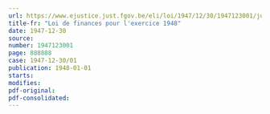 ```yaml
---
url: https://www.ejustice.just.fgov.be/eli/loi/1947/12/30/1947123001/justel
title-fr: "Loi de finances pour l'exercice 1948"
date: 1947-12-30
source:
number: 1947123001
page: 888888
case: 1947-12-30/01
publication: 1948-01-01
starts:
modifies:
pdf-original:
pdf-consolidated:
---
```


